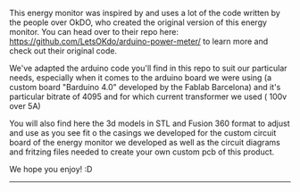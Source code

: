 This energy monitor was inspired by and uses a lot of the code written by the people over OkDO, who created the original version of this energy monitor. You can head over to their repo here: https://github.com/LetsOKdo/arduino-power-meter/ to learn more and check out their original code.  

We've adapted the arduino code you'll find in this repo to suit our particular needs, especially when it comes to the arduino board we were using (a custom board "Barduino 4.0" developed by the Fablab Barcelona) and it's particular bitrate of 4095 and for which current transformer we used ( 100v over 5A)

You will also find here the 3d models in STL and Fusion 360 format to adjust and use as you see fit o the casings we developed for the custom circuit board of the energy monitor we developed as well as the circuit diagrams and fritzing files needed to create your own custom pcb of this product. 

We hope you enjoy! :D

---
